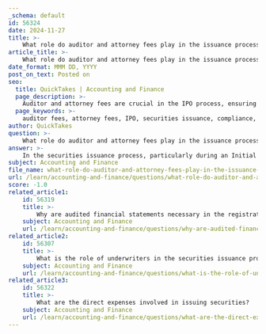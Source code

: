 ```yaml
---
_schema: default
id: 56324
date: 2024-11-27
title: >-
    What role do auditor and attorney fees play in the issuance process?
article_title: >-
    What role do auditor and attorney fees play in the issuance process?
date_format: MMM DD, YYYY
post_on_text: Posted on
seo:
  title: QuickTakes | Accounting and Finance
  page_description: >-
    Auditor and attorney fees are crucial in the IPO process, ensuring compliance with regulations and the integrity of financial reporting, thus fostering trust in public securities markets.
  page_keywords: >-
    auditor fees, attorney fees, IPO, securities issuance, compliance, financial reporting, SEC, GAAP, cost structure, investor confidence, legal advice, registration statement, auditing process, underwriting costs, public securities markets
author: QuickTakes
question: >-
    What role do auditor and attorney fees play in the issuance process?
answer: >-
    In the securities issuance process, particularly during an Initial Public Offering (IPO), auditor and attorney fees play significant roles in ensuring compliance with regulatory requirements and maintaining the integrity of financial reporting.\n\n1. **Auditor Fees**: Auditors are independent certified public accountants who examine a company's financial statements to ensure they are accurate, truthful, and compliant with Generally Accepted Accounting Principles (GAAP). The Securities and Exchange Commission (SEC) mandates that publicly held companies submit audited financial statements as part of their registration statement. This audit provides an auditor's opinion, which is crucial for investor confidence and regulatory compliance. Auditor fees for IPO engagements typically range from $0.5 million to $1.2 million, depending on the complexity of the offering and the number of issues identified during the audit process. Notably, auditors tend to charge higher fees for IPO audits compared to post-IPO audits due to the increased scrutiny and responsibilities involved.\n\n2. **Attorney Fees**: Attorneys play a vital role in the securities issuance process by providing legal advice and ensuring compliance with securities laws. They assist in drafting the registration statement, preparing the final prospectus, and navigating the regulatory landscape. Legal fees can also vary significantly based on the complexity of the offering and the specific legal requirements involved. The audit committee of the company must approve all audit engagement fees, which underscores the importance of transparency and oversight in managing these costs.\n\nBoth auditor and attorney fees are considered consequential costs in the IPO process, alongside underwriting fees. These costs can increase significantly for companies facing additional complexities, such as regulatory scrutiny or unique business structures. Ultimately, the fees for auditors and attorneys are justified by the critical roles they play in ensuring that the financial information presented to investors is reliable and that the company adheres to all legal requirements, thereby fostering trust in the public securities markets.
subject: Accounting and Finance
file_name: what-role-do-auditor-and-attorney-fees-play-in-the-issuance-process.md
url: /learn/accounting-and-finance/questions/what-role-do-auditor-and-attorney-fees-play-in-the-issuance-process
score: -1.0
related_article1:
    id: 56319
    title: >-
        Why are audited financial statements necessary in the registration statement?
    subject: Accounting and Finance
    url: /learn/accounting-and-finance/questions/why-are-audited-financial-statements-necessary-in-the-registration-statement
related_article2:
    id: 56307
    title: >-
        What is the role of underwriters in the securities issuance process?
    subject: Accounting and Finance
    url: /learn/accounting-and-finance/questions/what-is-the-role-of-underwriters-in-the-securities-issuance-process
related_article3:
    id: 56322
    title: >-
        What are the direct expenses involved in issuing securities?
    subject: Accounting and Finance
    url: /learn/accounting-and-finance/questions/what-are-the-direct-expenses-involved-in-issuing-securities
---
```


&nbsp;